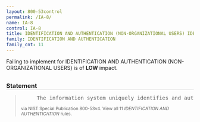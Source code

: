 ```yaml
---
layout: 800-53control
permalink: /IA-8/
name: IA-8
control: IA-8
title: IDENTIFICATION AND AUTHENTICATION (NON-ORGANIZATIONAL USERS) IDENTIFICATION AND AUTHENTICATION
family: IDENTIFICATION AND AUTHENTICATION
family_cnt: 11
---
```

<p class="text-info">Failing to implement for IDENTIFICATION AND AUTHENTICATION (NON-ORGANIZATIONAL USERS) is of <b>LOW</b> impact.</p>

<h3 style="border-bottom:1px solid #ddd;margin:30px 0 8px 0;">Statement</h3>
<blockquote>
<pre>     The information system uniquely identifies and authenticates non-organizational users (or processes acting on behalf of non-organizational users). 
</pre>
<p><small>via NIST Special Publication 800-53v4. View all 11 <i>IDENTIFICATION AND AUTHENTICATION</i> rules. <a href="/cce/ssg/group/$Group_id"><span class="glyphicon glyphicon-link"></span></a> </small></p>
</blockquote>


